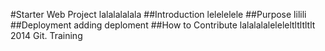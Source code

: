 #Starter Web Project
lalalalalala
##Introduction
lelelelele
##Purpose
lilili
##Deployment
adding deploment
##How to Contribute
lalalalaleleleltltltltlt
2014 Git.   Training
